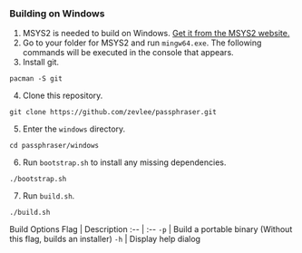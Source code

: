 ### Building on Windows
1. MSYS2 is needed to build on Windows. [Get it from the MSYS2 website.](https://www.msys2.org/)
2. Go to your folder for MSYS2 and run `mingw64.exe`. The following commands will be executed in the console that appears.
3. Install git.
```
pacman -S git
```
4. Clone this repository.
```
git clone https://github.com/zevlee/passphraser.git
```
5. Enter the `windows` directory.
```
cd passphraser/windows
```
6. Run `bootstrap.sh` to install any missing dependencies.
```
./bootstrap.sh
```
7. Run `build.sh`.
```
./build.sh
```
Build Options
Flag | Description
:-- | :--
`-p` | Build a portable binary (Without this flag, builds an installer)
`-h` | Display help dialog
